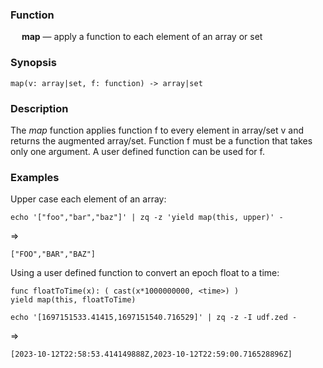 ### Function

&emsp; **map** &mdash; apply a function to each element of an array or set

### Synopsis

```
map(v: array|set, f: function) -> array|set
```

### Description

The _map_ function applies function f to every element in array/set v and
returns the augmented array/set. Function f must be a function that takes
only one argument. A user defined function can be used for f.

### Examples

Upper case each element of an array:

```mdtest-command
echo '["foo","bar","baz"]' | zq -z 'yield map(this, upper)' -
```
=>
```mdtest-output
["FOO","BAR","BAZ"]
```

Using a user defined function to convert an epoch float to a time:

```mdtest-input udf.zed
func floatToTime(x): ( cast(x*1000000000, <time>) )
yield map(this, floatToTime)
```

```mdtest-command
echo '[1697151533.41415,1697151540.716529]' | zq -z -I udf.zed -
```
=>
```mdtest-output
[2023-10-12T22:58:53.414149888Z,2023-10-12T22:59:00.716528896Z]
```
